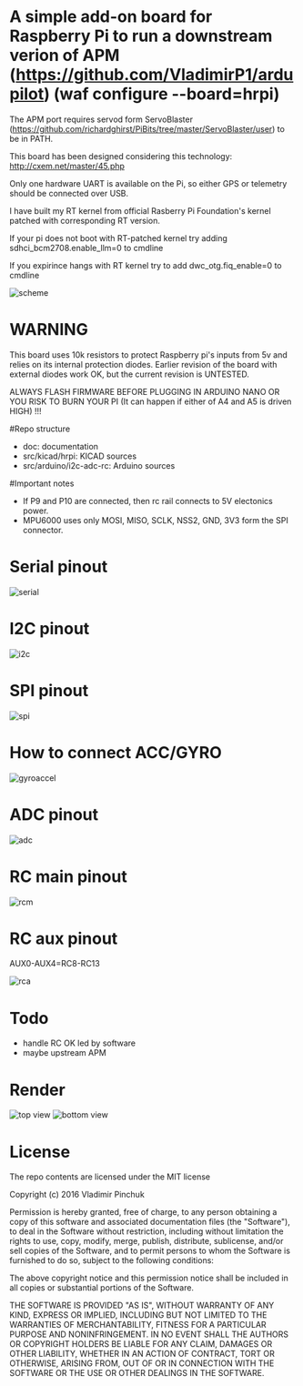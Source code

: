 # A simple add-on board for Raspberry Pi to run a downstream verion of APM (https://github.com/VladimirP1/ardupilot) (waf configure --board=hrpi)

The APM port requires servod form ServoBlaster (https://github.com/richardghirst/PiBits/tree/master/ServoBlaster/user) to be in PATH.

This board has been designed considering this technology: http://cxem.net/master/45.php

Only one hardware UART is available on the Pi, so either GPS or telemetry should be connected over USB.

I have built my RT kernel from official Rasberry Pi Foundation's kernel patched with corresponding RT version.

If your pi does not boot with RT-patched kernel try adding sdhci_bcm2708.enable_llm=0 to cmdline

If you expirince hangs with RT kernel try to add dwc_otg.fiq_enable=0 to cmdline

![scheme](https://raw.githubusercontent.com/VladimirP1/hardware-hrpi/master/doc/scheme.png "Diagram")

# WARNING
This board uses 10k resistors to protect Raspberry pi's inputs from 5v and relies on its internal protection diodes.
Earlier revision of the board with external diodes work OK, but the current revision is UNTESTED.

ALWAYS FLASH FIRMWARE BEFORE PLUGGING IN ARDUINO NANO OR YOU RISK TO BURN YOUR PI (It can happen if either of A4 and A5 is driven HIGH) !!!

#Repo structure
- doc: documentation
- src/kicad/hrpi: KICAD sources
- src/arduino/i2c-adc-rc: Arduino sources

#Important notes
- If P9 and P10 are connected, then rc rail connects to 5V electonics power.
- MPU6000 uses only MOSI, MISO, SCLK, NSS2, GND, 3V3 form the SPI connector.

# Serial pinout
![serial](https://raw.githubusercontent.com/VladimirP1/hardware-hrpi/master/doc/SERIAL.png)

# I2C pinout
![i2c](https://raw.githubusercontent.com/VladimirP1/hardware-hrpi/master/doc/I2C.png)

# SPI pinout
![spi](https://raw.githubusercontent.com/VladimirP1/hardware-hrpi/master/doc/SPI.png)

# How to connect ACC/GYRO
![gyroaccel](https://raw.githubusercontent.com/VladimirP1/hardware-hrpi/master/doc/mpu_imu_click.png)

# ADC pinout
![adc](https://raw.githubusercontent.com/VladimirP1/hardware-hrpi/master/doc/ADC.png)

# RC main pinout
![rcm](https://raw.githubusercontent.com/VladimirP1/hardware-hrpi/master/doc/RCm.png)

# RC aux pinout
AUX0-AUX4=RC8-RC13

![rca](https://raw.githubusercontent.com/VladimirP1/hardware-hrpi/master/doc/RCa.png)

# Todo
- handle RC OK led by software
- maybe upstream APM

# Render
![top view](https://raw.githubusercontent.com/VladimirP1/hardware-hrpi/master/doc/top1.png "HRPI top view")
![bottom view](https://raw.githubusercontent.com/VladimirP1/hardware-hrpi/master/doc/bottom1.png "HRPI bottom view")

# License
The repo contents are licensed under the MIT license

Copyright (c) 2016 Vladimir Pinchuk

Permission is hereby granted, free of charge, to any person obtaining a copy of this software and associated documentation files (the "Software"), to deal 
in the Software without restriction, including without limitation the rights to use, copy, modify, merge, publish, distribute, sublicense, and/or sell copies of 
the Software, and to permit persons to whom the Software is furnished to do so, subject to the following conditions:

The above copyright notice and this permission notice shall be included in all copies or substantial portions of the Software.

THE SOFTWARE IS PROVIDED "AS IS", WITHOUT WARRANTY OF ANY KIND, EXPRESS OR IMPLIED, INCLUDING BUT NOT LIMITED TO THE WARRANTIES OF MERCHANTABILITY, FITNESS 
FOR A PARTICULAR PURPOSE AND NONINFRINGEMENT. IN NO EVENT SHALL THE AUTHORS OR COPYRIGHT HOLDERS BE LIABLE FOR ANY CLAIM, DAMAGES OR OTHER LIABILITY, WHETHER IN 
AN ACTION OF CONTRACT, TORT OR OTHERWISE, ARISING FROM, OUT OF OR IN CONNECTION WITH THE SOFTWARE OR THE USE OR OTHER DEALINGS IN THE SOFTWARE.

